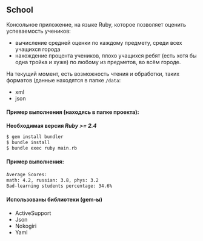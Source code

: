 ## School

Консольное приложение, на языке Ruby, которое позволяет оценить успеваемость учеников:
- вычисление средней оценки по каждому предмету, среди всех учащихся города
- нахождение процента учеников, плохо учащихся ребят (есть хотя бы одна тройка и хуже) по любому из предметов, во всём городе.

На текущий момент, есть возможность чтения и обработки, таких форматов (данные находятся в папке `/data`:
- xml
- json

#### Пример выполнения (находясь в папке проекта):
**Необходимая версия *Ruby >= 2.4***

```sh
$ gem install bundler
$ bundle install
$ bundle exec ruby main.rb
```
#### Пример выполнения:

```sh
Average Scores:
math: 4.2, russian: 3.8, phys: 3.2
Bad-learning students percentage: 34.6%
```

#### Использованы библиотеки (gem-ы)
- ActiveSupport
- Json
- Nokogiri
- Yaml
